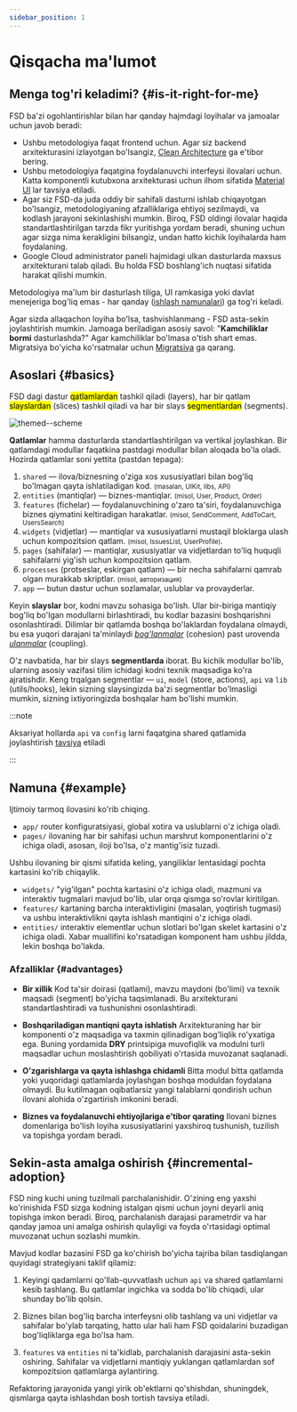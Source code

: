 ```yaml
---
sidebar_position: 1
---
```


# Qisqacha ma'lumot

## Menga tog'ri keladimi? {#is-it-right-for-me}

FSD ba'zi ogohlantirishlar bilan har qanday hajmdagi loyihalar va jamoalar uchun javob beradi:

- Ushbu metodologiya faqat frontend uchun. Agar siz backend arxitekturasini izlayotgan bo'lsangiz, [Clean Architecture][refs-clean-architecture] ga e'tibor bering.
- Ushbu metodologiya faqatgina foydalanuvchi interfeysi ilovalari uchun. Katta komponentli kutubxona arxitekturasi uchun ilhom sifatida [Material UI][ext-material-ui] lar tavsiya etiladi.
- Agar siz FSD-da juda oddiy bir sahifali dasturni ishlab chiqayotgan bo'lsangiz, metodologiyaning afzalliklariga ehtiyoj sezilmaydi, va kodlash jarayoni sekinlashishi mumkin. Biroq, FSD oldingi ilovalar haqida standartlashtirilgan tarzda fikr yuritishga yordam beradi, shuning uchun agar sizga nima kerakligini bilsangiz, undan hatto kichik loyihalarda ham foydalaning.
- Google Cloud administrator paneli hajmidagi ulkan dasturlarda maxsus arxitekturani talab qiladi. Bu holda FSD boshlang'ich nuqtasi sifatida harakat qilishi mumkin.

Metodologiya ma'lum bir dasturlash tiliga, UI ramkasiga yoki davlat menejeriga bog'liq emas - har qanday ([ishlash namunalari][refs-examples]) ga tog'ri keladi.

Agar sizda allaqachon loyiha bo'lsa, tashvishlanmang - FSD asta-sekin joylashtirish mumkin. Jamoaga beriladigan asosiy savol: "**Kamchiliklar bormi** dasturlashda?" Agar kamchiliklar bo'lmasa o'tish shart emas. Migratsiya bo'yicha ko'rsatmalar uchun [Migratsiya][refs-migration] ga qarang.


## Asoslari {#basics}

FSD dagi dastur <mark>qatlamlardan</mark> tashkil qiladi (layers), har bir qatlam <mark>slayslardan</mark> (slices) tashkil qiladi va har bir slays <mark>segmentlardan</mark> (segments).

![themed--scheme](/img/visual_schema.jpg)

**Qatlamlar** hamma dasturlarda standartlashtirilgan va vertikal joylashkan. Bir qatlamdagi modullar faqatkina pastdagi modullar bilan aloqada bo'la oladi. Hozirda qatlamlar soni yettita (pastdan tepaga):

1. `shared` — ilova/biznesning o'ziga xos xususiyatlari bilan bog'liq bo'lmagan qayta ishlatiladigan kod.
<small>(masalan, UIKit, libs, API)</small>
2. `entities` (mantiqlar) — biznes-mantiqlar.
<small>(misol, User, Product, Order)</small>
3. `features` (fichelar) — foydalanuvchining o'zaro ta'siri, foydalanuvchiga biznes qiymatini keltiradigan harakatlar.
<small>(misol, SendComment, AddToCart, UsersSearch)</small>
4. `widgets` (vidjetlar) — mantiqlar va xususiyatlarni mustaqil bloklarga ulash uchun kompozitsion qatlam.
<small>(misol, IssuesList, UserProfile)</small>.
5. `pages` (sahifalar) — mantiqlar, xususiyatlar va vidjetlardan to'liq huquqli sahifalarni yig'ish uchun kompozitsion qatlam.
6. `processes` (protseslar, eskirgan qatlam) — bir necha sahifalarni qamrab olgan murakkab skriptlar.
<small>(misol, авторизация)</small>
7. `app` — butun dastur uchun sozlamalar, uslublar va provayderlar.

Keyin **slayslar** bor, kodni mavzu sohasiga bo'lish. Ular bir-biriga mantiqiy bog'liq bo'lgan modullarni birlashtiradi, bu kodlar bazasini boshqarishni osonlashtiradi. Dilimlar bir qatlamda boshqa bo'laklardan foydalana olmaydi, bu esa yuqori darajani ta'minlaydi [_bog'lanmalar_][refs-wiki-cohesion] (cohesion) past urovenda [_ulanmalar_][refs-wiki-coupling] (coupling).

O'z navbatida, har bir slays **segmentlarda** iborat. Bu kichik modullar bo'lib, ularning asosiy vazifasi tilim ichidagi kodni texnik maqsadiga ko'ra ajratishdir. Keng trqalgan segmentlar — `ui`, `model` (store, actions), `api` va `lib` (utils/hooks), lekin sizning slaysingizda ba'zi segmentlar bo'lmasligi mumkin, sizning ixtiyoringizda boshqalar ham bo'lishi mumkin.

:::note

Aksariyat hollarda `api` va `config` larni faqatgina shared qatlamida joylashtirish [tavsiya][ext-disc-api] etiladi

:::

## Namuna {#example}

Ijtimoiy tarmoq ilovasini ko'rib chiqing.

* `app/` router konfiguratsiyasi, global xotira va uslublarni o'z ichiga oladi.
* `pages/` ilovaning har bir sahifasi uchun marshrut komponentlarini o'z ichiga oladi, asosan, iloji bo'lsa, o'z mantig'isiz tuzadi.

Ushbu ilovaning bir qismi sifatida keling, yangiliklar lentasidagi pochta kartasini ko'rib chiqaylik.

* `widgets/` "yig'ilgan" pochta kartasini o'z ichiga oladi, mazmuni va interaktiv tugmalari mavjud bo'lib, ular orqa qismga so'rovlar kiritilgan.
* `features/` kartaning barcha interaktivligini (masalan, yoqtirish tugmasi) va ushbu interaktivlikni qayta ishlash mantiqini o'z ichiga oladi.
* `entities/` interaktiv elementlar uchun slotlari bo'lgan skelet kartasini o'z ichiga oladi. Xabar muallifini ko'rsatadigan komponent ham ushbu jildda, lekin boshqa bo'lakda.

### Afzalliklar {#advantages}

- **Bir xillik**
Kod ta'sir doirasi (qatlami), mavzu maydoni (bo'limi) va texnik maqsadi (segment) bo'yicha taqsimlanadi.
Bu arxitekturani standartlashtiradi va tushunishni osonlashtiradi.

- **Boshqariladigan mantiqni qayta ishlatish**
Arxitekturaning har bir komponenti o'z maqsadiga va taxmin qilinadigan bog'liqlik ro'yxatiga ega.
Buning yordamida **DRY** printsipiga muvofiqlik va modulni turli maqsadlar uchun moslashtirish qobiliyati o'rtasida muvozanat saqlanadi.

- **O'zgarishlarga va qayta ishlashga chidamli**
Bitta modul bitta qatlamda yoki yuqoridagi qatlamlarda joylashgan boshqa moduldan foydalana olmaydi.
Bu kutilmagan oqibatlarsiz yangi talablarni qondirish uchun ilovani alohida o'zgartirish imkonini beradi.

- **Biznes va foydalanuvchi ehtiyojlariga e'tibor qarating**
Ilovani biznes domenlariga bo'lish loyiha xususiyatlarini yaxshiroq tushunish, tuzilish va topishga yordam beradi.

## Sekin-asta amalga oshirish {#incremental-adoption}

FSD ning kuchi uning tuzilmali parchalanishidir. O'zining eng yaxshi ko'rinishida FSD sizga kodning istalgan qismi uchun joyni deyarli aniq topishga imkon beradi. Biroq, parchalanish darajasi parametrdir va har qanday jamoa uni amalga oshirish qulayligi va foyda o'rtasidagi optimal muvozanat uchun sozlashi mumkin.

Mavjud kodlar bazasini FSD ga ko'chirish bo'yicha tajriba bilan tasdiqlangan quyidagi strategiyani taklif qilamiz:

1. Keyingi qadamlarni qo'llab-quvvatlash uchun `api` va shared qatlamlarni kesib tashlang. Bu qatlamlar ingichka va sodda bo'lib chiqadi, ular shunday bo'lib qolsin.

2. Biznes bilan bog'liq barcha interfeysni olib tashlang va uni vidjetlar va sahifalar bo'ylab tarqating, hatto ular hali ham FSD qoidalarini buzadigan bog'liqliklarga ega bo'lsa ham.

3. `features` va `entities` ni ta'kidlab, parchalanish darajasini asta-sekin oshiring. Sahifalar va vidjetlarni mantiqiy yuklangan qatlamlardan sof kompozitsion qatlamlarga aylantiring.

Refaktoring jarayonida yangi yirik ob'ektlarni qo'shishdan, shuningdek, qismlarga qayta ishlashdan bosh tortish tavsiya etiladi.

[refs-clean-architecture]: https://medium.com/codex/clean-architecture-for-dummies-df6561d42c94
[ext-disc-api]: https://github.com/feature-sliced/documentation/discussions/66
[ext-material-ui]: https://github.com/mui/material-ui
[refs-examples]: /examples
[refs-migration]: /docs/guides/migration
[refs-wiki-cohesion]: https://ru.wikipedia.org/wiki/%D0%A1%D0%B2%D1%8F%D0%B7%D0%BD%D0%BE%D1%81%D1%82%D1%8C_(%D0%BF%D1%80%D0%BE%D0%B3%D1%80%D0%B0%D0%BC%D0%BC%D0%B8%D1%80%D0%BE%D0%B2%D0%B0%D0%BD%D0%B8%D0%B5)
[refs-wiki-coupling]: https://ru.wikipedia.org/wiki/%D0%97%D0%B0%D1%86%D0%B5%D0%BF%D0%BB%D0%B5%D0%BD%D0%B8%D0%B5_(%D0%BF%D1%80%D0%BE%D0%B3%D1%80%D0%B0%D0%BC%D0%BC%D0%B8%D1%80%D0%BE%D0%B2%D0%B0%D0%BD%D0%B8%D0%B5)